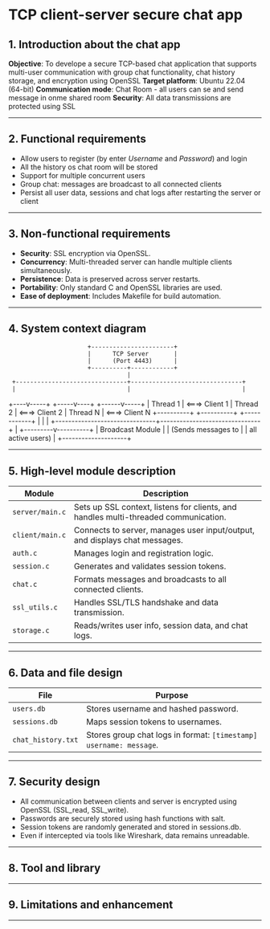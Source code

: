 # TCP client-server secure chat app

## 1. Introduction about the chat app 

**Objective**: To develope a secure TCP-based chat application that supports multi-user communication with group chat functionality, chat history storage, and encryption using OpenSSL 
**Target platform**: Ubuntu 22.04 (64-bit)
**Communication mode**: Chat Room - all users can se and send message in onme shared room
**Security**: All data transmissions are protected using SSL

---

## 2. Functional requirements 

- Allow users to register (by enter *Username* and *Password*) and login
- All the history os chat room will be stored
- Support for multiple concurrent users
- Group chat: messages are broadcast to all connected clients
- Persist all user data, sessions and chat logs after restarting the server or client

---

## 3. Non-functional requirements

- **Security**: SSL encryption via OpenSSL.
- **Concurrency**: Multi-threaded server can handle multiple clients simultaneously.
- **Persistence**: Data is preserved across server restarts.
- **Portability**: Only standard C and OpenSSL libraries are used.
- **Ease of deployment**: Includes Makefile for build automation.

---

## 4. System context diagram

                          +-----------------------+
                          |      TCP Server       |
                          |      (Port 4443)      |
                          +----------+------------+
                                     |
     +-------------------------------+-------------------------------+
     |                               |                               |
+----v-----+                   +-----v----+                   +------v-----+
| Thread 1 | <===> Client 1    | Thread 2 | <===> Client 2    |  Thread N  | <===> Client N
+----------+                   +----------+                   +------------+
     |                               |                               |
     +-------------------------------+-------------------------------+
                                     |
                           +---------v----------+
                           |  Broadcast Module  |
                           | (Sends messages to |
                           |  all active users) |
                           +--------------------+

---

## 5. High-level module description  

| Module           | Description |
|------------------|-------------|
| `server/main.c`  | Sets up SSL context, listens for clients, and handles multi-threaded communication. |
| `client/main.c`  | Connects to server, manages user input/output, and displays chat messages. |
| `auth.c`         | Manages login and registration logic. |
| `session.c`      | Generates and validates session tokens. |
| `chat.c`         | Formats messages and broadcasts to all connected clients. |
| `ssl_utils.c`    | Handles SSL/TLS handshake and data transmission. |
| `storage.c`      | Reads/writes user info, session data, and chat logs. |

---

## 6. Data and file design

| File | Purpose |
|------|---------|
| `users.db` | Stores username and hashed password. |
| `sessions.db` | Maps session tokens to usernames. |
| `chat_history.txt` | Stores group chat logs in format: `[timestamp] username: message`. |

---

## 7. Security design

- All communication between clients and server is encrypted using OpenSSL (SSL_read, SSL_write).
- Passwords are securely stored using hash functions with salt.
- Session tokens are randomly generated and stored in sessions.db.
- Even if intercepted via tools like Wireshark, data remains unreadable.

---

## 8. Tool and library


---

## 9. Limitations and enhancement


--- 
